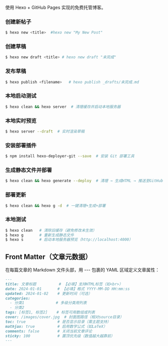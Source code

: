 使用 Hexo + GitHub Pages 实现的免费托管博客。

### 创建新帖子

``` bash
$ hexo new <title>  #hexo new "My New Post"
```

### 创建草稿

``` bash
$ hexo new draft <title> # hexo new draft "未完成"
```

### 发布草稿

``` bash
$ hexo publish <filename>   # hexo publish _drafts/未完成.md
```

### 本地启动测试

``` bash
$ hexo clean && hexo server  # 清理缓存并启动本地服务器
```

### 本地实时预览

``` bash
$ hexo server --draft  # 实时渲染草稿
```

### 安装部署插件

``` bash
$ npm install hexo-deployer-git --save  # 安装 Git 部署工具
```

### 生成静态文件并部署

``` bash
$ hexo clean && hexo generate --deploy  # 清理 → 生成HTML → 推送至GitHub
```

### 部署更新

``` bash
$ hexo clean && hexo g -d  # 一键清理+生成+部署
```

### 本地测试

``` bash
$ hexo clean   # 清除旧缓存（避免修改未生效）
$ hexo g       # 重新生成静态文件
$ hexo s       # 启动本地服务器预览（http://localhost:4000）
```

## Front Matter（文章元数据）
在每篇文章的 Markdown 文件头部，用 --- 包裹的 YAML 区域定义文章属性：
``` markdown
---
title: 文章标题          # 【必填】支持HTML标签（如<br>）
date: 2024-01-01       # 【必填】格式 YYYY-MM-DD HH:mm:ss
updated: 2024-01-02    # 更新时间（可选）
categories: 
  - 分类1              # 多级分类用列表
  - 分类2
tags: [标签1, 标签2]    # 标签可用数组或列表
cover: /images/cover.jpg  # 封面图路径（相对source目录）
toc: true              # 是否显示目录（需主题支持）
mathjax: true          # 启用数学公式（如LaTeX）
comments: false        # 关闭当前文章评论
sticky: 100            # 置顶优先级（数值越大越靠前）
---
```